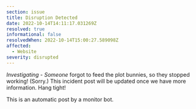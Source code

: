 ```yaml
---
section: issue
title: Disruption Detected
date: 2022-10-14T14:11:17.031269Z
resolved: true
informational: false
resolvedWhen: 2022-10-14T15:00:27.589098Z
affected:
  - Website
severity: disrupted
---
```

*Investigating* - _Someone_ forgot to feed the plot bunnies, so they stopped working! (Sorry.) This incident post will be updated once we have more information. Hang tight!

This is an automatic post by a monitor bot.
        